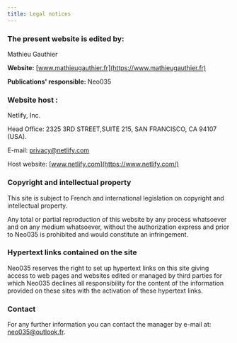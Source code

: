 ```yaml
---
title: Legal notices
---
```

### The present website is edited by:

Mathieu Gauthier

**Website:** [www.mathieugauthier.fr](https://www.mathieugauthier.fr)

**Publications' responsible:** Neo035

### Website host :

Netlify, Inc.

Head Office: 2325 3RD STREET,SUITE 215, SAN FRANCISCO, CA 94107 (USA).

E-mail: [privacy@netlify.com](mailto:privacy@netlify.com)

Host website: [www.netlify.com](https://www.netlify.com/)

### Copyright and intellectual property

This site is subject to French and international legislation on copyright and intellectual property.

Any total or partial reproduction of this website by any process whatsoever and on any medium whatsoever, without the authorization express and prior to Neo035 is prohibited and would constitute an infringement.

### Hypertext links contained on the site

Neo035 reserves the right to set up hypertext links on this site giving access to web pages and websites edited or managed by third parties for which Neo035 declines all responsibility for the content of the information provided on these sites with the activation of these hypertext links.

### Contact

For any further information you can contact the manager by e-mail at: [neo035@outlook.fr](mailto:neo035@outlook.fr).
